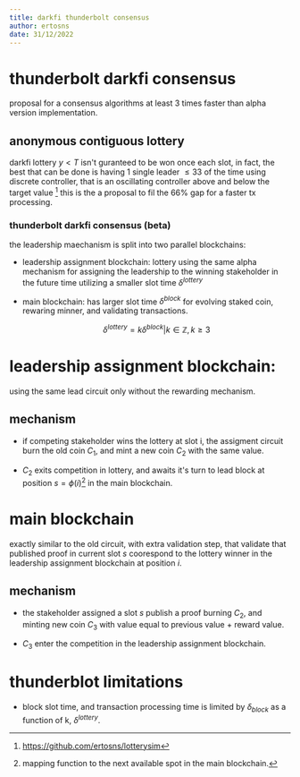 ```yaml
---
title: darkfi thunderbolt consensus
author: ertosns
date: 31/12/2022
---
```


# thunderbolt darkfi consensus

proposal for a consensus algorithms at least 3 times faster than alpha version implementation.

## anonymous contiguous lottery
darkfi lottery $y < T$ isn't guranteed to be won once each slot, in fact, the best that can be done is having 1 single leader $\le 33%$ of the time using discrete controller, that is an oscillating controller above and below the target value [^1]
this is the a proposal to fil the 66% gap for a faster tx processing.

### thunderbolt darkfi consensus (beta)
the leadership maechanism is split into two parallel blockchains:

- leadership assignment blockchain: lottery using the same alpha mechanism for assigning the leadership to the winning stakeholder in the future time utilizing a smaller slot time $\delta^{lottery}$

- main blockchain: has larger slot time $\delta^{block}$ for evolving staked coin, rewaring minner, and validating transactions.

  $$ \delta^{lottery} = k \delta^{block} | k \in \mathbb{Z}, k\ge3 $$


# leadership assignment blockchain: 
using the same lead circuit only without the rewarding mechanism.

## mechanism

- if competing stakeholder wins the lottery at slot i, the assigment circuit burn the old coin $C_1$, and mint a new coin $C_2$ with the same value. 

- $C_2$ exits competition in lottery, and awaits it's turn to lead block at position $s=\phi(i)$[^2] in the main blockchain.

# main blockchain
exactly similar to the old circuit, with extra validation step, that validate that published proof in current slot $s$ coorespond to the lottery winner in the leadership assignment blockchain at position $i$.

## mechanism

- the stakeholder assigned a slot $s$ publish a proof burning $C_2$, and minting new coin $C_3$ with value equal to previous value + reward value.

- $C_3$ enter the competition in the leadership assignment blockchain.

# thunderblot limitations

- block slot time, and transaction processing time is limited by $\delta_{block}$ as a function of k, $\delta^{lottery}$.

[^1]: https://github.com/ertosns/lotterysim
[^2]: mapping function to the next available spot in the main blockchain. 

